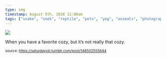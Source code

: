 ```yaml
---
type: img
timestamp: August 5th, 2016 11:06am
tags: ["snake", "snek", "reptile", "pets", "yeg", "animals", "photography"]
---
```

<img src="https://saturdayxiii.github.io/media/148502555644.jpg"/>

When you have a favorite cozy, but it’s not really that cozy.
 
      
      
  
<small>source: https://saturdayxiii.tumblr.com/post/148502555644</small>